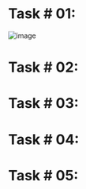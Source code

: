 # Task # 01:
![image](https://github.com/user-attachments/assets/a75a6788-1a5d-4f76-8082-e2f377e4d2c8)

# Task # 02:

# Task # 03:
# Task # 04:
# Task # 05:
